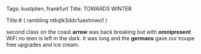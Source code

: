 Tags: kustpilen, frankfurt
Title: TOWARDS WINTER
  
Title:# ( rambling ntkqlk3ddc1uexhnwo1 )  
  
second class on the coast **arrow** was back breaking but with **omnipresent** WiFi no teen is left in the dark. it was long and the **germans** gave our troupe free upgrades and ice cream.  

